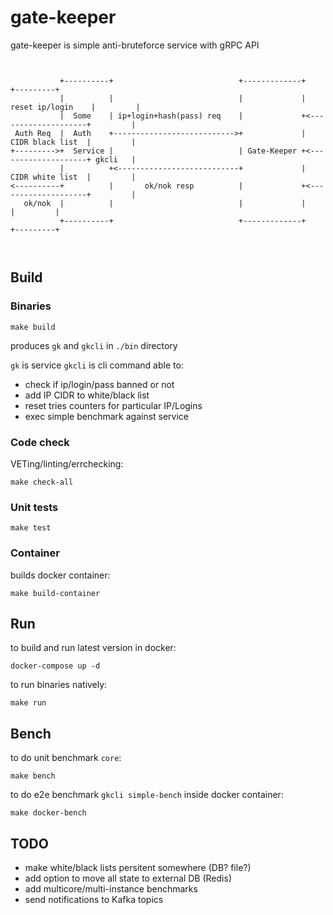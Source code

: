 # gate-keeper

gate-keeper is simple anti-bruteforce service with gRPC API

```

                                                                     
           +----------+                            +-------------+                     +---------+
           |          |                            |             |   reset ip/login    |         |           
           |  Some    | ip+login+hash(pass) req    |             +<--------------------+         |
 Auth Req  |  Auth    +--------------------------->+             |    CIDR black list  |         |
+--------->+  Service |                            | Gate-Keeper +<--------------------+ gkcli   |
           |          +<---------------------------+             |    CIDR white list  |         |
<----------+          |       ok/nok resp          |             +<--------------------+         |
   ok/nok  |          |                            |             |                     |         |
           +----------+                            +-------------+                     +---------+



```

## Build

### Binaries

```shell
make build
```

produces `gk` and `gkcli` in `./bin` directory

`gk` is service
`gkcli` is cli command able to:

* check if ip/login/pass banned or not
* add IP CIDR to white/black list
* reset tries counters for particular IP/Logins
* exec simple benchmark against service

### Code check

VETing/linting/errchecking:

```shell
make check-all
```

### Unit tests

```shell
make test
```

### Container

builds docker container:

```shell
make build-container
```

## Run

to build and run latest version in docker:

```shell
docker-compose up -d
```

to run binaries natively:

```shell
make run
```

## Bench

to do unit benchmark `core`:

```shell
make bench
```

to do e2e benchmark `gkcli simple-bench` inside docker container:

```shell
make docker-bench
```

## TODO

* make white/black lists persitent somewhere (DB? file?)
* add option to move all state to external DB (Redis)
* add multicore/multi-instance benchmarks
* send notifications to Kafka topics
